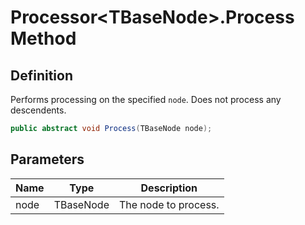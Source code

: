 # Processor&lt;TBaseNode&gt;.Process Method
## Definition

Performs processing on the specified `node`. Does not process any descendents.

```c#
public abstract void Process(TBaseNode node);
```

## Parameters

| Name | Type | Description |
| ---- | ---- | ----------- |
| node | TBaseNode | The node to process. |

